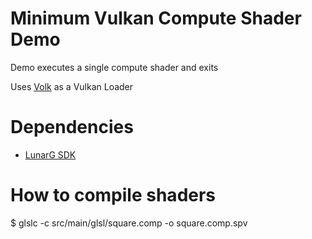 # Minimum Vulkan Compute Shader Demo
Demo executes a single compute shader and exits

Uses [Volk](https://github.com/zeux/volk) as a Vulkan Loader

# Dependencies
* [LunarG SDK](https://vulkan.lunarg.com/)

# How to compile shaders
$ glslc -c src/main/glsl/square.comp -o square.comp.spv